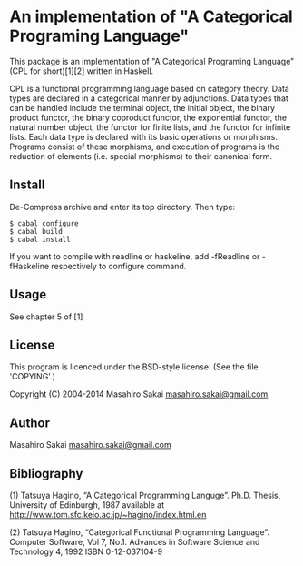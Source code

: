 An implementation of "A Categorical Programing Language"
========================================================

This package is an implementation of "A Categorical Programing Language"
(CPL for short)[1][2] written in Haskell.

CPL is a functional programming language based on category
theory. Data types are declared in a categorical manner by
adjunctions. Data types that can be handled include the terminal
object, the initial object, the binary product functor, the binary
coproduct functor, the exponential functor, the natural number object,
the functor for finite lists, and the functor for infinite lists.
Each data type is declared with its basic operations or
morphisms. Programs consist of these morphisms, and execution of
programs is the reduction of elements (i.e. special morphisms) to
their canonical form.

Install
-------

De-Compress archive and enter its top directory.
Then type:

    $ cabal configure
    $ cabal build
    $ cabal install

If you want to compile with readline or haskeline, add -fReadline or
-fHaskeline respectively to configure command.

Usage
-----

See chapter 5 of [1]

License
-------

This program is licenced under the BSD-style license.
(See the file 'COPYING'.)

Copyright (C) 2004-2014 Masahiro Sakai <masahiro.sakai@gmail.com>

Author
------

Masahiro Sakai <masahiro.sakai@gmail.com>

Bibliography
------------

(1) Tatsuya Hagino, “A Categorical Programming Languge”.
    Ph.D. Thesis, University of Edinburgh, 1987
    available at <http://www.tom.sfc.keio.ac.jp/~hagino/index.html.en>

(2) Tatsuya Hagino, “Categorical Functional Programming Language”.
    Computer Software, Vol 7, No.1.
    Advances in Software Science and Technology 4, 1992
    ISBN 0-12-037104-9
